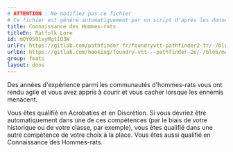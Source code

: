 ```yaml
---
# ATTENTION : Ne modifiez pas ce fichier
# Ce fichier est généré automatiquement par un script d'après les données du module Foundry VTT officiel et de sa traduction
title: Connaissance des Hommes-rats
titleEn: Ratfolk Lore
id: mQYO501xyMgtIQ3W
urlFr: https://gitlab.com/pathfinder-fr/foundryvtt-pathfinder2-fr/-/blob/master/data/feats/mQYO501xyMgtIQ3W.htm
urlEn: https://gitlab.com/hooking/foundry-vtt---pathfinder-2e/-/blob/master/packs/data/feats.db/ratfolk-lore.json
group: feats
layout: dons
---
```

Des années d'expérience parmi les communautés d'hommes-rats vous ont rendu agile et vous avez appris à courir et vous cacher lorsque les ennemis menacent.

Vous êtes qualifié en Acrobaties et en Discrétion. Si vous devriez être automatiquement dans une de ces compétences (par le biais de votre historique ou de votre classe, par exemple), vous êtes qualifié dans une autre compétence de votre choix à la place. Vous êtes aussi qualifié en Connaissance des Hommes-rats.



